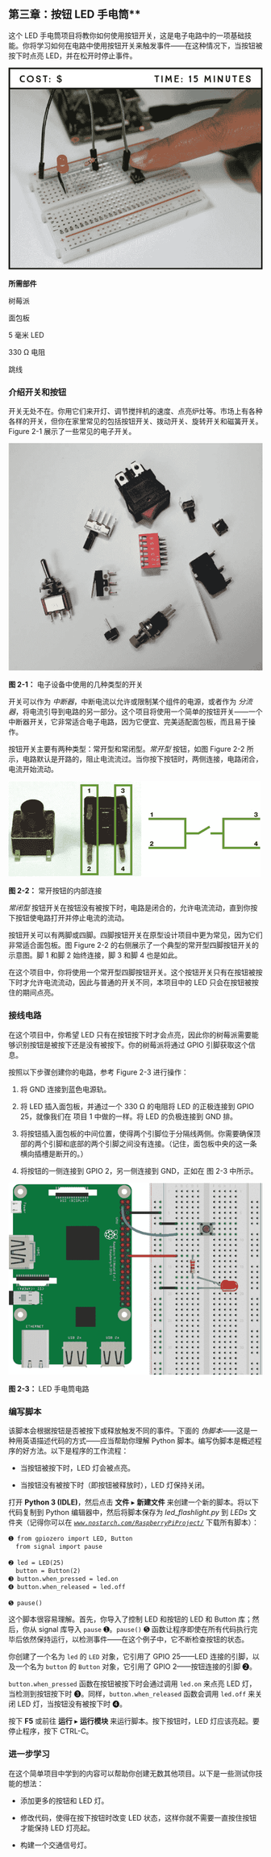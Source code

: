 ## 第三章：按钮 LED 手电筒**

这个 LED 手电筒项目将教你如何使用按钮开关，这是电子电路中的一项基础技能。你将学习如何在电路中使用按钮开关来触发事件——在这种情况下，当按钮被按下时点亮 LED，并在松开时停止事件。

![image](img/f0047-01.jpg)

**所需部件**

树莓派

面包板

5 毫米 LED

330 Ω 电阻

跳线

### 介绍开关和按钮

开关无处不在。你用它们来开灯、调节搅拌机的速度、点亮炉灶等。市场上有各种各样的开关，但你在家里常见的包括按钮开关、拨动开关、旋转开关和磁簧开关。Figure 2-1 展示了一些常见的电子开关。

![image](img/f0048-01.jpg)

**图 2-1：** 电子设备中使用的几种类型的开关

开关可以作为 *中断器*，中断电流以允许或限制某个组件的电源，或者作为 *分流器*，将电流引导到电路的另一部分。这个项目将使用一个简单的按钮开关——一个中断器开关，它非常适合电子电路，因为它便宜、完美适配面包板，而且易于操作。

按钮开关主要有两种类型：常开型和常闭型。*常开型* 按钮，如图 Figure 2-2 所示，电路默认是开路的，阻止电流流过。当你按下按钮时，两侧连接，电路闭合，电流开始流动。

![image](img/f0049-01.jpg)

**图 2-2：** 常开按钮的内部连接

*常闭型* 按钮开关在按钮没有被按下时，电路是闭合的，允许电流流动，直到你按下按钮使电路打开并停止电流的流动。

按钮开关可以有两脚或四脚。四脚按钮开关在原型设计项目中更为常见，因为它们非常适合面包板。图 Figure 2-2 的右侧展示了一个典型的常开型四脚按钮开关的示意图。脚 1 和脚 2 始终连接，脚 3 和脚 4 也是如此。

在这个项目中，你将使用一个常开型四脚按钮开关。这个按钮开关只有在按钮被按下时才允许电流流动，因此与普通的开关不同，本项目中的 LED 只会在按钮被按住的期间点亮。

### 接线电路

在这个项目中，你希望 LED 只有在按钮按下时才会点亮，因此你的树莓派需要能够识别按钮是被按下还是没有被按下。你的树莓派将通过 GPIO 引脚获取这个信息。

按照以下步骤创建你的电路，参考 Figure 2-3 进行操作：

1.  将 GND 连接到蓝色电源轨。

1.  将 LED 插入面包板，并通过一个 330 Ω 的电阻将 LED 的正极连接到 GPIO 25，就像我们在 项目 1 中做的一样。将 LED 的负极连接到 GND 排。

1.  将按钮插入面包板的中间位置，使得两个引脚位于分隔线两侧。你需要确保顶部的两个引脚和底部的两个引脚之间没有连接。（记住，面包板中央的这一条横向插槽是断开的。）

1.  将按钮的一侧连接到 GPIO 2，另一侧连接到 GND，正如在 图 2-3 中所示。

![image](img/f0050-01.jpg)

**图 2-3：** LED 手电筒电路

### 编写脚本

该脚本会根据按钮是否被按下或释放触发不同的事件。下面的 *伪脚本*——这是一种用英语描述代码的方式——应当帮助你理解 Python 脚本。编写伪脚本是概述程序的好方法。以下是程序的工作流程：

+   当按钮被按下时，LED 灯会被点亮。

+   当按钮没有被按下时（即按钮被释放时），LED 灯保持关闭。

打开 **Python 3 (IDLE)**，然后点击 **文件** ▸ **新建文件** 来创建一个新的脚本。将以下代码复制到 Python 编辑器中，然后将脚本保存为 *led_flashlight.py* 到 *LEDs* 文件夹（记得你可以在 *[`www.nostarch.com/RaspberryPiProject/`](https://www.nostarch.com/RaspberryPiProject/)* 下载所有脚本）：

```
➊ from gpiozero import LED, Button
  from signal import pause

➋ led = LED(25)
  button = Button(2)
➌ button.when_pressed = led.on
➍ button.when_released = led.off

➎ pause()
```

这个脚本很容易理解。首先，你导入了控制 LED 和按钮的 LED 和 Button 库；然后，你从 signal 库导入 `pause` ➊。`pause()` ➎ 函数让程序即使在所有代码执行完毕后依然保持运行，以检测事件——在这个例子中，它不断检查按钮的状态。

你创建了一个名为 `led` 的 `LED` 对象，它引用了 GPIO 25——LED 连接的引脚，以及一个名为 `button` 的 `Button` 对象，它引用了 GPIO 2——按钮连接的引脚 ➋。

`button.when_pressed` 函数在按钮被按下时会通过调用 `led.on` 来点亮 LED 灯，当检测到按钮按下时 ➌。同样，`button.when_released` 函数会调用 `led.off` 来关闭 LED 灯，当按钮没有被按下时 ➍。

按下 **F5** 或前往 **运行** ▸ **运行模块** 来运行脚本。按下按钮时，LED 灯应该亮起。要停止程序，按下 CTRL-C。

### 进一步学习

在这个简单项目中学到的内容可以帮助你创建无数其他项目。以下是一些测试你技能的想法：

+   添加更多的按钮和 LED 灯。

+   修改代码，使得在按下按钮时改变 LED 状态，这样你就不需要一直按住按钮才能保持 LED 灯亮起。

+   构建一个交通信号灯。
